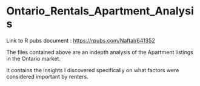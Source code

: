 # Ontario_Rentals_Apartment_Analysis

Link to R pubs document :  https://rpubs.com/Naftal/641352

The files contained above are an indepth analysis of the Apartment listings in the Ontario market.

It contains the insights I discovered specifically on what factors were considered important by renters.

